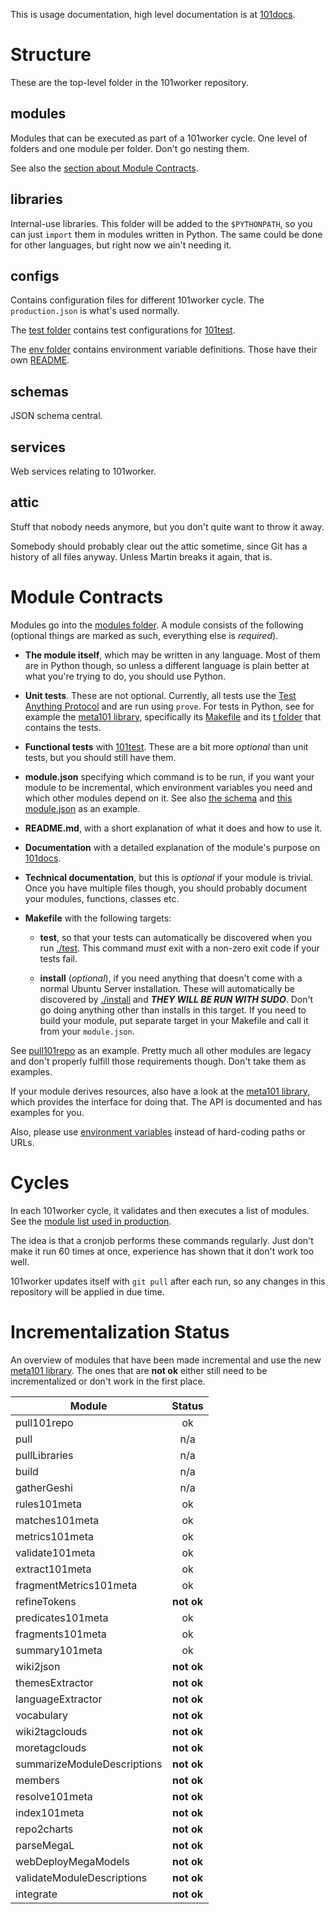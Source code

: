 This is usage documentation, high level documentation is at [101docs](https://github.com/101companies/101docs/tree/master/worker).


# Structure

These are the top-level folder in the 101worker repository.

## modules

Modules that can be executed as part of a 101worker cycle. One level of folders and one module per folder. Don't go nesting them.

See also the [section about Module Contracts](#Module-Contracts).

## libraries

Internal-use libraries. This folder will be added to the `$PYTHONPATH`, so you can just `import` them in modules written in Python. The same could be done for other languages, but right now we ain't needing it.

## configs

Contains configuration files for different 101worker cycle. The `production.json` is what's used normally.

The [test folder](configs/test) contains test configurations for [101test](https://github.com/101companies/101test).

The [env folder](configs/env) contains environment variable definitions. Those have their own [README](configs/env/README.md).

## schemas

JSON schema central.

## services

Web services relating to 101worker.

## attic

Stuff that nobody needs anymore, but you don't quite want to throw it away.

Somebody should probably clear out the attic sometime, since Git has a history of all files anyway. Unless Martin breaks it again, that is.


# Module Contracts

Modules go into the [modules folder](modules). A module consists of the following (optional things are marked as such, everything else is *required*).

* **The module itself**, which may be written in any language. Most of them are in Python though, so unless a different language is plain better at what you're trying to do, you should use Python.

* **Unit tests**. These are not optional. Currently, all tests use the [Test Anything Protocol](http://testanything.org/producers.html) and are run using `prove`. For tests in Python, see for example the [meta101 library](libraries/meta101), specifically its [Makefile](libraries/meta101/Makefile) and its [t folder](libraries/meta101/t) that contains the tests.

* **Functional tests** with [101test](https://github.com/101companies/101test). These are a bit more *optional* than unit tests, but you should still have them.

* **module.json** specifying which command is to be run, if you want your module to be incremental, which environment variables you need and which other modules depend on it. See also [the schema](schemas/module.schema.json) and [this module.json](modules/predicates101meta/module.json) as an example.

* **README.md**, with a short explanation of what it does and how to use it.

* **Documentation** with a detailed explanation of the module's purpose on [101docs](https://github.com/101companies/101docs).

* **Technical documentation**, but this is *optional* if your module is trivial. Once you have multiple files though, you should probably document your modules, functions, classes etc.

* **Makefile** with the following targets:

    * **test**, so that your tests can automatically be discovered when you run [./test](test). This command *must* exit with a non-zero exit code if your tests fail.

    * **install** (*optional*), if you need anything that doesn't come with a normal Ubuntu Server installation. These will automatically be discovered by [./install](install) and ***THEY WILL BE RUN WITH SUDO***. Don't go doing anything other than installs in this target. If you need to build your module, put separate target in your Makefile and call it from your `module.json`.

See [pull101repo](modules/pull101repo) as an example. Pretty much all other modules are legacy and don't properly fulfill those requirements though. Don't take them as examples.

If your module derives resources, also have a look at the [meta101 library](libraries/meta101), which provides the interface for doing that. The API is documented and has examples for you.

Also, please use [environment variables](configs/env) instead of hard-coding paths or URLs.


# Cycles

In each 101worker cycle, it validates and then executes a list of modules. See the [module list used in production](configs/production.json).

The idea is that a cronjob performs these commands regularly. Just don't make it run 60 times at once, experience has shown that it don't work too well.

101worker updates itself with `git pull` after each run, so any changes in this repository will be applied in due time.


# Incrementalization Status

An overview of modules that have been made incremental and use the new [meta101 library](libraries/meta101). The ones that are **not ok** either still need to be incrementalized or don't work in the first place.

Module                      | Status
----------------------------|:--------:
pull101repo                 | ok
pull                        | n/a
pullLibraries               | n/a
build                       | n/a
gatherGeshi                 | n/a
rules101meta                | ok
matches101meta              | ok
metrics101meta              | ok
validate101meta             | ok
extract101meta              | ok
fragmentMetrics101meta      | ok
refineTokens                | **not ok**
predicates101meta           | ok
fragments101meta            | ok
summary101meta              | ok
wiki2json                   | **not ok**
themesExtractor             | **not ok**
languageExtractor           | **not ok**
vocabulary                  | **not ok**
wiki2tagclouds              | **not ok**
moretagclouds               | **not ok**
summarizeModuleDescriptions | **not ok**
members                     | **not ok**
resolve101meta              | **not ok**
index101meta                | **not ok**
repo2charts                 | **not ok**
parseMegaL                  | **not ok**
webDeployMegaModels         | **not ok**
validateModuleDescriptions  | **not ok**
integrate                   | **not ok**
